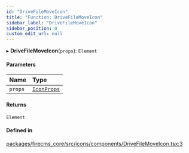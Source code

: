 ```yaml
---
id: "DriveFileMoveIcon"
title: "Function: DriveFileMoveIcon"
sidebar_label: "DriveFileMoveIcon"
sidebar_position: 0
custom_edit_url: null
---
```


▸ **DriveFileMoveIcon**(`props`): `Element`

#### Parameters

| Name | Type |
| :------ | :------ |
| `props` | [`IconProps`](../types/IconProps.md) |

#### Returns

`Element`

#### Defined in

[packages/firecms_core/src/icons/components/DriveFileMoveIcon.tsx:3](https://github.com/FireCMSco/firecms/blob/d45f3739/packages/firecms_core/src/icons/components/DriveFileMoveIcon.tsx#L3)
